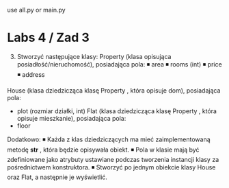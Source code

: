 use all.py or main.py

# Labs 4 / Zad 3

3. Stworzyć następujące klasy:
Property (klasa opisująca posiadłość/nieruchomość), posiadająca pola:
◾ area
◾ rooms (int)
◾ price
◾ address

House (klasa dziedzicząca klasę Property , która opisuje dom), posiadająca pola:
- plot (rozmiar działki, int)
Flat (klasa dziedzicząca klasę Property , która opisuje mieszkanie), posiadająca pola:
- floor


Dodatkowo:
◾ Każda z klas dziedziczących ma mieć zaimplementowaną metodę __str__ , która będzie opisywała obiekt.
◾ Pola w klasie mają być zdefiniowane jako atrybuty ustawiane podczas tworzenia instancji klasy za pośrednictwem
konstruktora.
◾ Stworzyć po jednym obiekcie klasy House oraz Flat, a następnie je wyświetlić.